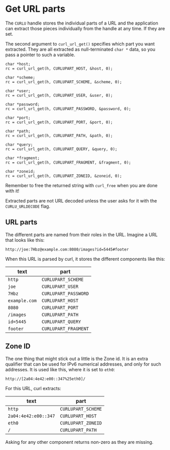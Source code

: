 # Get URL parts

The `CURLU` handle stores the individual parts of a URL and the application
can extract those pieces individually from the handle at any time. If they are
set.

The second argument to `curl_url_get()` specifies which part you want
extracted. They are all extracted as null-terminated `char *` data, so you
pass a pointer to such a variable.

    char *host;
    rc = curl_url_get(h, CURLUPART_HOST, &host, 0);
    
    char *scheme;
    rc = curl_url_get(h, CURLUPART_SCHEME, &scheme, 0);
    
    char *user;
    rc = curl_url_get(h, CURLUPART_USER, &user, 0);
    
    char *password;
    rc = curl_url_get(h, CURLUPART_PASSWORD, &password, 0);
    
    char *port;
    rc = curl_url_get(h, CURLUPART_PORT, &port, 0);
    
    char *path;
    rc = curl_url_get(h, CURLUPART_PATH, &path, 0);
    
    char *query;
    rc = curl_url_get(h, CURLUPART_QUERY, &query, 0);
    
    char *fragment;
    rc = curl_url_get(h, CURLUPART_FRAGMENT, &fragment, 0);

    char *zoneid;
    rc = curl_url_get(h, CURLUPART_ZONEID, &zoneid, 0);

Remember to free the returned string with `curl_free` when you are done with
it!

Extracted parts are not URL decoded unless the user asks for it with the
`CURLU_URLDECODE` flag.

## URL parts

The different parts are named from their roles in the URL. Imagine a URL that
looks like this:

    http://joe:7Hbz@example.com:8080/images?id=5445#footer

When this URL is parsed by curl, it stores the different components like this:

| text          | part                 |
|---------------|----------------------|
| `http`        | `CURLUPART_SCHEME`   |
| `joe`         | `CURLUPART_USER`     |
| `7Hbz`        | `CURLUPART_PASSWORD` |
| `example.com` | `CURLUPART_HOST`     |
| `8080`        | `CURLUPART_PORT `    |
| `/images`     | `CURLUPART_PATH`     |
| `id=5445`     | `CURLUPART_QUERY`    |
| `footer`      | `CURLUPART_FRAGMENT` |

## Zone ID

The one thing that might stick out a little is the Zone id. It is an extra
qualifier that can be used for IPv6 numerical addresses, and only for such
addresses. It is used like this, where it is set to `eth0`:

    http://[2a04:4e42:e00::347%25eth0]/

For this URL, curl extracts:

| text                 | part               |
|----------------------|--------------------|
| `http`               | `CURLUPART_SCHEME` |
| `2a04:4e42:e00::347` | `CURLUPART_HOST`   |
| `eth0`               | `CURLUPART_ZONEID` |
| `/`                  | `CURLUPART_PATH`   |

Asking for any other component returns non-zero as they are missing.
